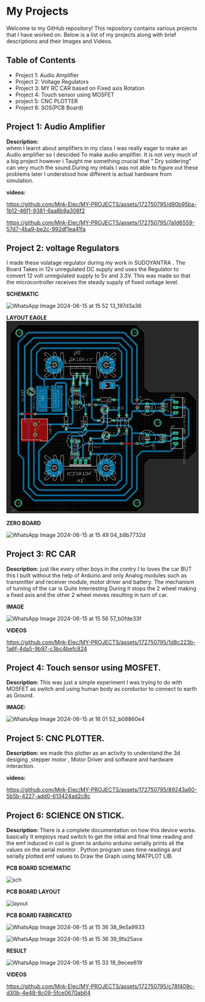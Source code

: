 # My Projects
Welcome to my GitHub repository! This repository contains various projects that I have worked on. Below is a list of my projects along with brief descriptions and their Images and Videos.

## Table of Contents
- Project 1: Audio Amplifier
- Project 2: Voltage Regulators
- Project 3: MY RC CAR based on Fixed axis Rotation
- Project 4: Touch sensor using MOSFET
- project 5: CNC PLOTTER
- Project 6: SOS(PCB Board)
  
## Project 1: Audio Amplifier

**Description:**  
whem I learnt about amplifiers in my class I was really eager to make an Audio amplifier so I descided To make audio amplifier.
It is not very much of a big project however i Taught me something crucial that " Dry soldering" can very much the sound.During my intials I was not able to figure out these problems later I understood how different is actual hardware from simulation.

**videos:**  

https://github.com/Mnk-Elec/MY-PROJECTS/assets/172750795/d90b95ba-1b12-46f1-9381-6aa8b9a306f2

https://github.com/Mnk-Elec/MY-PROJECTS/assets/172750795/7a1d6559-57d7-4ba9-be2c-992df1ea41fa

## Project 2: voltage Regulators
I made these volatage regulator during my work in SUDOYANTRA . The Board Takes in 12v unregulated DC supply and uses the Regulator to convert 
12 volt unregulated supply to 5v and 3.3V. This was made so that the microcontroller receives the steady supply of fixed voltage level.

**SCHEMATIC**

![WhatsApp Image 2024-06-15 at 15 52 13_197d3a36](https://github.com/Mnk-Elec/MY-PROJECTS/assets/172750795/435b930f-84c8-4927-898a-84d1895ccd79)

**LAYOUT EAGLE**
![Alt text](IMG-20230701-WA0011.jpg)

**ZERO BOARD**

![WhatsApp Image 2024-06-15 at 15 49 04_b8b7732d](https://github.com/Mnk-Elec/MY-PROJECTS/assets/172750795/a7cefe19-340c-40f2-bfd6-7fa117611405)

## Project 3: RC CAR

**Description:**
just like every other boys in the contry I to loves the car BUT this I built without the help of Arduino and only Analog modules such as transmitter and receiver module, motor driver and battery.
The mechanism of turning of the car is Quite Interresting During it stops the 2 wheel making a fixed axis and the other 2 wheel moves resulting in turn of car. 

**IMAGE**

![WhatsApp Image 2024-06-15 at 15 56 57_b0fde33f](https://github.com/Mnk-Elec/MY-PROJECTS/assets/172750795/a726718a-6080-4384-bf8f-7124df701531)

**VIDEOS**

https://github.com/Mnk-Elec/MY-PROJECTS/assets/172750795/1d8c223b-1a6f-4da5-9b97-c3bc4befc824

## Project 4: Touch sensor using MOSFET.

**Description:**
This was just a simple experiment I was trying to do with MOSFET as switch and using human body as conductor to connect to earth as Ground.

**IMAGE:**

![WhatsApp Image 2024-06-15 at 16 01 52_b08860e4](https://github.com/Mnk-Elec/MY-PROJECTS/assets/172750795/862d29e3-4089-4eaa-a743-232a1837e04d)

## Project 5: CNC PLOTTER.

**Description:**
we made this plotter as an activity to understand the 3d desiging ,stepper motor , Motor Driver and software and hardware interaction.

**videos:**

https://github.com/Mnk-Elec/MY-PROJECTS/assets/172750795/89243a60-5b5b-4227-add0-613424ad2c8c

## Project 6: SCIENCE ON STICK.

**Description:**
There is a complete documentation on how this device works. basically It employs read switch to get the intial and final time reading and the emf induced in coil is given to arduino arduino serially prints all the values on the serial monitor . Python program uses time readings and serially plotted emf values to Draw the Graph using MATPLOT LIB.

**PCB BOARD SCHEMATIC**

![sch](https://github.com/Mnk-Elec/MY-PROJECTS/assets/172750795/6c9417b9-62c5-400b-9005-b5b30b2e45e3)

**PCB BOARD LAYOUT**

![layout](https://github.com/Mnk-Elec/MY-PROJECTS/assets/172750795/28a65a83-eb1e-420a-b8b7-70fce2bc782b)

**PCB BOARD FABRICATED**

![WhatsApp Image 2024-06-15 at 15 36 38_9e5a9933](https://github.com/Mnk-Elec/MY-PROJECTS/assets/172750795/463e3606-8ba9-40ff-b57b-8c7b02c8d6d3)

![WhatsApp Image 2024-06-15 at 15 36 39_9fa25ace](https://github.com/Mnk-Elec/MY-PROJECTS/assets/172750795/e09535b6-e7e2-4754-9078-5243345d5d80)

**RESULT**

![WhatsApp Image 2024-06-15 at 15 33 18_9ecee619](https://github.com/Mnk-Elec/MY-PROJECTS/assets/172750795/c4c27dd0-6249-4a74-bbb5-9171567a453e)

**VIDEOS**

https://github.com/Mnk-Elec/MY-PROJECTS/assets/172750795/c78f409c-d30b-4e48-8c09-5fce0670ab64

